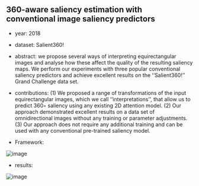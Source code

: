 ## 360-aware saliency estimation with conventional image saliency predictors
- year: 2018
- dataset: Salient360!

- abstract:  we propose several ways of interpreting equirectangular images and 
analyse how these affect the quality of the resulting saliency maps. We perform our experiments
with three popular conventional saliency predictors and achieve excellent results on the ‘‘Salient360!’’ Grand Challenge data set.

- contributions: 
(1) We proposed a range of transformations of the input equirectangular images, which we call ‘‘interpretations’’, that allow us to predict 360◦ saliency 
using any existing 2D attention model.
(2) Our approach demonstrated excellent results on a data set of omnidirectional images without any training or parameter adjustments. 
(3) Our approach does not require any additional training and can be used with any conventional pre-trained saliency model.

- Framework:

![image](https://github.com/VLISLAB/360-DL-Survey/blob/main/Images/saliency%20prediction/360-aware_framework.png)

- results:

![image](https://github.com/VLISLAB/360-DL-Survey/blob/main/Images/saliency%20prediction/360-aware_result.png)
